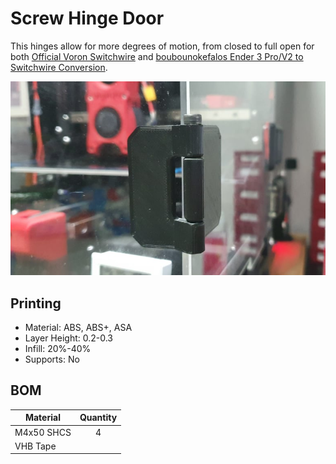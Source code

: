 # Screw Hinge Door

This hinges allow for more degrees of motion, from closed to full open for both [Official Voron Switchwire](https://github.com/VoronDesign/Voron-Switchwire) and [boubounokefalos Ender 3 Pro/V2 to Switchwire Conversion](https://github.com/boubounokefalos/Ender_SW).

![Installed](Images/Install.jpg)

## Printing
* Material: ABS, ABS+, ASA
* Layer Height: 0.2-0.3
* Infill: 20%-40%
* Supports: No

## BOM
  | Material | Quantity |
  |-----|:----:|
  |M4x50 SHCS|4|
  |VHB Tape||
